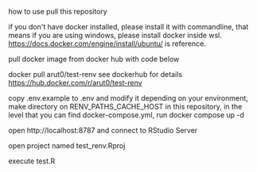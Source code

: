 how to use
pull this repository

if you don't have docker installed, please install it with commandline, that means if you are using windows, please install docker inside wsl. https://docs.docker.com/engine/install/ubuntu/ is reference.

pull docker image from docker hub with code below

docker pull arut0/test-renv
see dockerhub for details
https://hub.docker.com/r/arut0/test-renv

copy .env.example to .env and modify it depending on your environment, make directory on RENV_PATHS_CACHE_HOST
in this repository, in the level that you can find docker-compose.yml, run
docker compose up -d

open http://localhost:8787 and connect to RStudio Server 

open project named test_renv.Rproj

execute test.R

